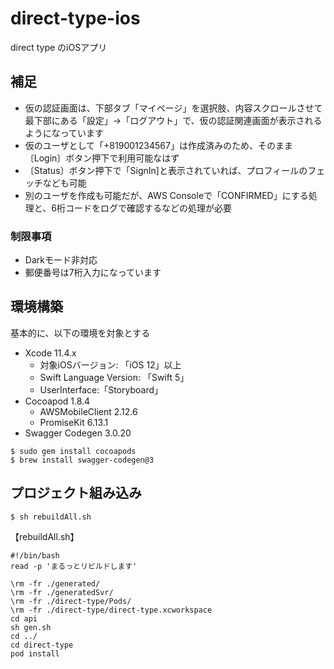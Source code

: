 # direct-type-ios
direct type のiOSアプリ

## 補足
- 仮の認証画面は、下部タブ「マイページ」を選択肢、内容スクロールさせて最下部にある「設定」→「ログアウト」で、仮の認証関連画面が表示されるようになっています
- 仮のユーザとして「+819001234567」は作成済みのため、そのまま〔Login〕ボタン押下で利用可能なはず
- 〔Status〕ボタン押下で「SignIn]と表示されていれば、プロフィールのフェッチなども可能
- 別のユーザを作成も可能だが、AWS Consoleで「CONFIRMED」にする処理と、6桁コードをログで確認するなどの処理が必要

### 制限事項
- Darkモード非対応
- 郵便番号は7桁入力になっています



## 環境構築

基本的に、以下の環境を対象とする

- Xcode 11.4.x
    - 対象iOSバージョン: 「iOS 12」以上
    - Swift Language Version: 「Swift 5」
    - UserInterface:「Storyboard」
- Cocoapod 1.8.4
    - AWSMobileClient 2.12.6
    - PromiseKit 6.13.1
- Swagger Codegen 3.0.20

~~~
$ sudo gem install cocoapods
$ brew install swagger-codegen@3
~~~




## プロジェクト組み込み

```
$ sh rebuildAll.sh
```


【rebuildAll.sh】

```
#!/bin/bash
read -p 'まるっとリビルドします'

\rm -fr ./generated/
\rm -fr ./generatedSvr/
\rm -fr ./direct-type/Pods/
\rm -fr ./direct-type/direct-type.xcworkspace
cd api
sh gen.sh
cd ../
cd direct-type
pod install
```
